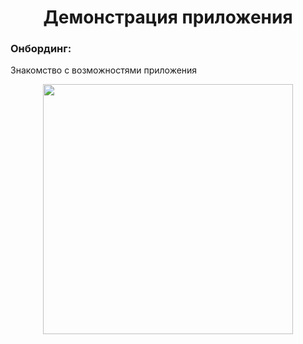<h1 align="center">
  Демонстрация приложения
</h1>

### Онбординг:
Знакомство с возможностями приложения

<div id="header" align="center">
  <img src="https://github.com/Ivan171777/my-app/blob/main/assets/gif/IMG_9263.gif" width="400"/>
</div>
